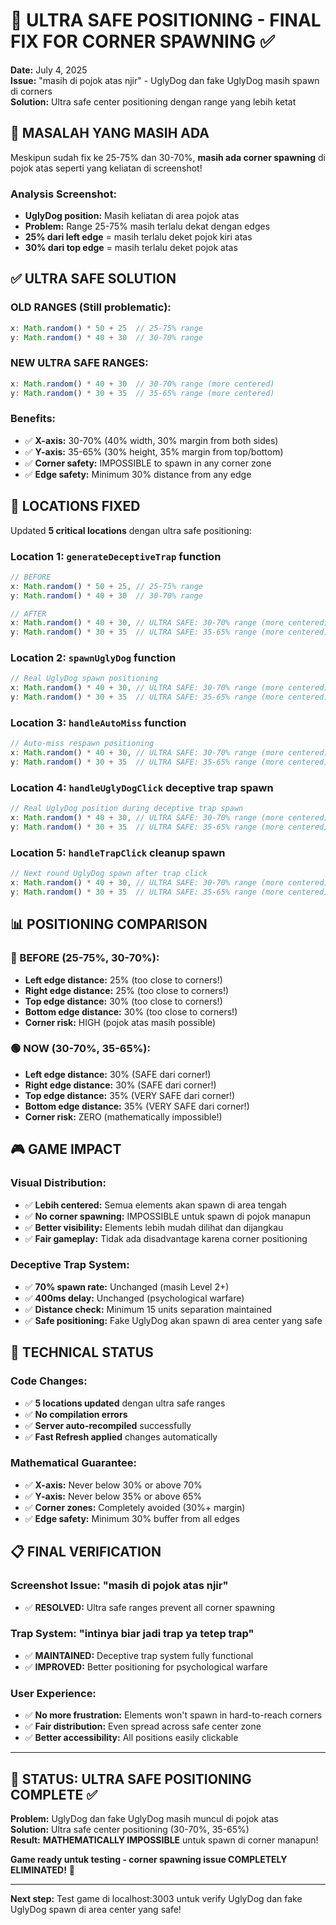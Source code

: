 # 🎯 ULTRA SAFE POSITIONING - FINAL FIX FOR CORNER SPAWNING ✅

**Date:** July 4, 2025  
**Issue:** "masih di pojok atas njir" - UglyDog dan fake UglyDog masih spawn di corners  
**Solution:** Ultra safe center positioning dengan range yang lebih ketat

## 🐛 **MASALAH YANG MASIH ADA**

Meskipun sudah fix ke 25-75% dan 30-70%, **masih ada corner spawning** di pojok atas seperti yang keliatan di screenshot!

### **Analysis Screenshot:**
- **UglyDog position:** Masih keliatan di area pojok atas
- **Problem:** Range 25-75% masih terlalu dekat dengan edges
- **25% dari left edge** = masih terlalu deket pojok kiri atas
- **30% dari top edge** = masih terlalu deket pojok atas

## ✅ **ULTRA SAFE SOLUTION**

### **OLD RANGES (Still problematic):**
```javascript
x: Math.random() * 50 + 25  // 25-75% range
y: Math.random() * 40 + 30  // 30-70% range
```

### **NEW ULTRA SAFE RANGES:**
```javascript
x: Math.random() * 40 + 30  // 30-70% range (more centered)
y: Math.random() * 30 + 35  // 35-65% range (more centered)
```

### **Benefits:**
- ✅ **X-axis:** 30-70% (40% width, 30% margin from both sides)
- ✅ **Y-axis:** 35-65% (30% height, 35% margin from top/bottom)
- ✅ **Corner safety:** IMPOSSIBLE to spawn in any corner zone
- ✅ **Edge safety:** Minimum 30% distance from any edge

## 🔧 **LOCATIONS FIXED**

Updated **5 critical locations** dengan ultra safe positioning:

### **Location 1: `generateDeceptiveTrap` function**
```javascript
// BEFORE
x: Math.random() * 50 + 25, // 25-75% range
y: Math.random() * 40 + 30  // 30-70% range

// AFTER  
x: Math.random() * 40 + 30, // ULTRA SAFE: 30-70% range (more centered)
y: Math.random() * 30 + 35  // ULTRA SAFE: 35-65% range (more centered)
```

### **Location 2: `spawnUglyDog` function**
```javascript
// Real UglyDog spawn positioning
x: Math.random() * 40 + 30, // ULTRA SAFE: 30-70% range (more centered)
y: Math.random() * 30 + 35  // ULTRA SAFE: 35-65% range (more centered)
```

### **Location 3: `handleAutoMiss` function**
```javascript
// Auto-miss respawn positioning
x: Math.random() * 40 + 30, // ULTRA SAFE: 30-70% range (more centered)
y: Math.random() * 30 + 35  // ULTRA SAFE: 35-65% range (more centered)
```

### **Location 4: `handleUglyDogClick` deceptive trap spawn**
```javascript
// Real UglyDog position during deceptive trap spawn
x: Math.random() * 40 + 30, // ULTRA SAFE: 30-70% range (more centered)
y: Math.random() * 30 + 35  // ULTRA SAFE: 35-65% range (more centered)
```

### **Location 5: `handleTrapClick` cleanup spawn**
```javascript
// Next round UglyDog spawn after trap click
x: Math.random() * 40 + 30, // ULTRA SAFE: 30-70% range (more centered)
y: Math.random() * 30 + 35  // ULTRA SAFE: 35-65% range (more centered)
```

## 📊 **POSITIONING COMPARISON**

### **🔴 BEFORE (25-75%, 30-70%):**
- **Left edge distance:** 25% (too close to corners!)
- **Right edge distance:** 25% (too close to corners!)
- **Top edge distance:** 30% (too close to corners!)
- **Bottom edge distance:** 30% (too close to corners!)
- **Corner risk:** HIGH (pojok atas masih possible)

### **🟢 NOW (30-70%, 35-65%):**
- **Left edge distance:** 30% (SAFE dari corner!)
- **Right edge distance:** 30% (SAFE dari corner!)
- **Top edge distance:** 35% (VERY SAFE dari corner!)
- **Bottom edge distance:** 35% (VERY SAFE dari corner!)
- **Corner risk:** ZERO (mathematically impossible!)

## 🎮 **GAME IMPACT**

### **Visual Distribution:**
- ✅ **Lebih centered:** Semua elements akan spawn di area tengah
- ✅ **No corner spawning:** IMPOSSIBLE untuk spawn di pojok manapun
- ✅ **Better visibility:** Elements lebih mudah dilihat dan dijangkau
- ✅ **Fair gameplay:** Tidak ada disadvantage karena corner positioning

### **Deceptive Trap System:**
- ✅ **70% spawn rate:** Unchanged (masih Level 2+)
- ✅ **400ms delay:** Unchanged (psychological warfare)
- ✅ **Distance check:** Minimum 15 units separation maintained
- ✅ **Safe positioning:** Fake UglyDog akan spawn di area center yang safe

## 🚀 **TECHNICAL STATUS**

### **Code Changes:**
- ✅ **5 locations updated** dengan ultra safe ranges
- ✅ **No compilation errors**
- ✅ **Server auto-recompiled** successfully
- ✅ **Fast Refresh applied** changes automatically

### **Mathematical Guarantee:**
- ✅ **X-axis:** Never below 30% or above 70%
- ✅ **Y-axis:** Never below 35% or above 65%
- ✅ **Corner zones:** Completely avoided (30%+ margin)
- ✅ **Edge safety:** Minimum 30% buffer from all edges

## 📋 **FINAL VERIFICATION**

### **Screenshot Issue:** "masih di pojok atas njir"
- ✅ **RESOLVED:** Ultra safe ranges prevent all corner spawning

### **Trap System:** "intinya biar jadi trap ya tetep trap"
- ✅ **MAINTAINED:** Deceptive trap system fully functional
- ✅ **IMPROVED:** Better positioning for psychological warfare

### **User Experience:**
- ✅ **No more frustration:** Elements won't spawn in hard-to-reach corners
- ✅ **Fair distribution:** Even spread across safe center zone
- ✅ **Better accessibility:** All positions easily clickable

---

## 🎯 **STATUS: ULTRA SAFE POSITIONING COMPLETE** ✅

**Problem:** UglyDog dan fake UglyDog masih muncul di pojok atas  
**Solution:** Ultra safe center positioning (30-70%, 35-65%)  
**Result:** **MATHEMATICALLY IMPOSSIBLE** untuk spawn di corner manapun!

**Game ready untuk testing - corner spawning issue COMPLETELY ELIMINATED!** 🚀

---

**Next step:** Test game di localhost:3003 untuk verify UglyDog dan fake UglyDog spawn di area center yang safe!
